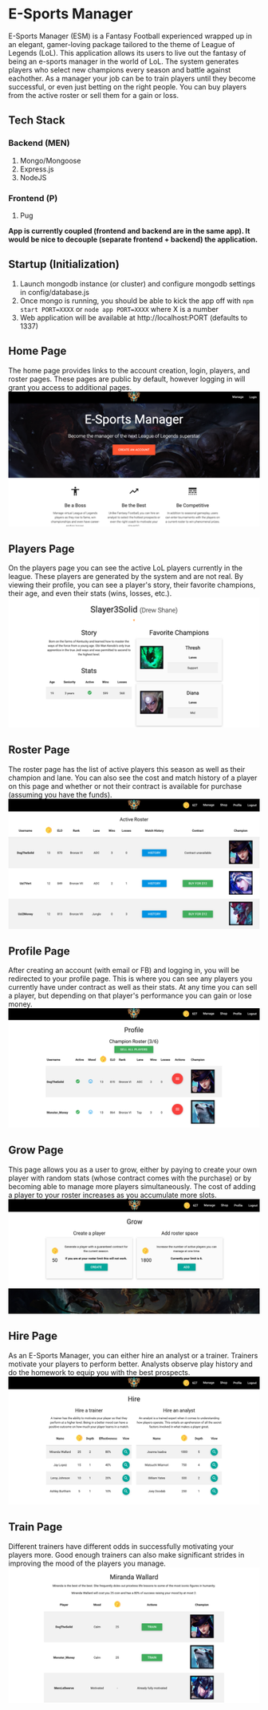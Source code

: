 # E-Sports Manager

E-Sports Manager (ESM) is a Fantasy Football experienced wrapped up in an elegant, gamer-loving package tailored to the theme of League of Legends (LoL). This application allows its users to live out the fantasy of being an e-sports manager in the world of LoL. The system generates players who select new champions every season and battle against eachother. As a manager your job can be to train players until they become successful, or even just betting on the right people. You can buy players from the active roster or sell them for a gain or loss.

## Tech Stack
### Backend (MEN)
1. Mongo/Mongoose
2. Express.js
3. NodeJS

### Frontend (P)
1. Pug

**App is currently coupled (frontend and backend are in the same app). It would be nice to decouple (separate frontend + backend) the application.**

## Startup (Initialization)
1. Launch mongodb instance (or cluster) and configure mongodb settings in config/database.js
2. Once mongo is running, you should be able to kick the app off with `npm start PORT=XXXX` or `node app PORT=XXXX` where X is a number
3. Web application will be available at http://localhost:PORT (defaults to 1337)

## Home Page
The home page provides links to the account creation, login, players, and roster pages. These pages are public by default, however logging in will grant you access to additional pages.
![Alt](/public/assets/images/static/screen-shot-home.png "Home Page")

## Players Page
On the players page you can see the active LoL players currently in the league. These players are generated by the system and are not real. By viewing their profile, you can see a player's story, their favorite champions, their age, and even their stats (wins, losses, etc.).
![Alt](/public/assets/images/static/screen-shot-players.png "Players Page")

## Roster Page
The roster page has the list of active players this season as well as their champion and lane. You can also see the cost and match history of a player on this page and whether or not their contract is available for purchase (assuming you have the funds).
![Alt](/public/assets/images/static/screen-shot-roster.png "Roster Page")

## Profile Page
After creating an account (with email or FB) and logging in, you will be redirected to your profile page. This is where you can see any players you currently have under contract as well as their stats. At any time you can sell a player, but depending on that player's performance you can gain or lose money.
![Alt](/public/assets/images/static/screen-shot-profile.png "Profile Page")

## Grow Page
This page allows you as a user to grow, either by paying to create your own player with random stats (whose contract comes with the purchase) or by becoming able to manage more players simultaneously. The cost of adding a player to your roster increases as you accumulate more slots.
![Alt](/public/assets/images/static/screen-shot-grow.png "Grow Page")

## Hire Page
As an E-Sports Manager, you can either hire an analyst or a trainer. Trainers motivate your players to perform better. Analysts observe play history and do the homework to equip you with the best prospects.
![Alt](/public/assets/images/static/screen-shot-hire.png "Hire Page")

## Train Page
Different trainers have different odds in successfully motivating your players more. Good enough trainers can also make significant strides in improving the mood of the players you manage.
![Alt](/public/assets/images/static/screen-shot-train.png "Train Page")
